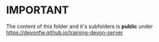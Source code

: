 # IMPORTANT

The content of this folder and it's subfolders is **public** under https://devonfw.github.io/training-devon-server